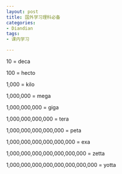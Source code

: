 ```yaml
---
layout: post
title: 国外学习理科必备
categories:
- Diandian
tags:
- 课内学习

---
```

<p>10 = deca</p>
<p>100 = hecto</p>
<p>1,000 = kilo</p>
<p>1,000,000 = mega</p>
<p>1,000,000,000 = giga</p>
<p>1,000,000,000,000 = tera</p>
<p>1,000,000,000,000,000 = peta</p>
<p>1,000,000,000,000,000,000 = exa</p>
<p>1,000,000,000,000,000,000,000 = zetta</p>
<p>1,000,000,000,000,000,000,000,000 = yotta</p>